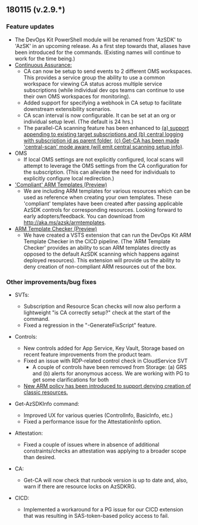 ## 180115 (v.2.9.*)
### Feature updates

* The DevOps Kit PowerShell module will be renamed from 'AzSDK' to 'AzSK' in an upcoming release. As a first step towards that, aliases have been introduced for the commands. (Existing names will continue to work for the time being.)
* [Continuous Assurance:](https://azsk.azurewebsites.net/04-Continous-Assurance/Readme.html##setting-up-continuous-assurance---step-by-step)
	* CA can now be setup to send events to 2 different OMS workspaces. This provides a service group the ability to use a common workspace for viewing CA status across multiple service subscriptions (while individual dev ops teams can continue to use their own OMS workspaces for monitoring).
	* Added support for specifying a webhook in CA setup to facilitate downstream extensibility scenarios.
	* CA scan interval is now configurable. It can be set at an org or individual setup level. (The default is 24 hrs.)
	* The parallel-CA scanning feature has been enhanced to [(a) support appending to existing target subscriptions and (b) central logging with subscription id as parent folder,](https://azsk.azurewebsites.net/04-Continous-Assurance/Readme.html#1-central-scan-mode-ca-using-a-single-automation-account-default-behavior) [(c) Get-CA has been made 'central-scan' mode aware (will emit central scanning setup info)](https://azsk.azurewebsites.net/04-Continous-Assurance/Readme.html#1-central-scan-mode-ca-using-a-single-automation-account-default-behavior).
* OMS
	* If local OMS settings are not explicitly configured, local scans will attempt to leverage the OMS settings from the CA configuration for the subscription. (This can alleviate the need for individuals to explicitly configure local redirection.)
* ['Compliant' ARM Templates (Preview)](../ARMTemplates)
	* We are including ARM templates for various resources which can be used as reference when creating your own templates. These 'compliant' templates have been created after passing applicable AzSDK controls for corresponding resources. Looking forward to early adopters/feedback.  You can download  from http://aka.ms/azsk/armtemplates.
* [ARM Template Checker (Preview)](https://azsk.azurewebsites.net/03-Security-In-CICD/Readme.html#azsk-arm-template-checker)
	* We have created a VSTS extension that can run the DevOps Kit ARM Template Checker in the CICD pipeline. (The 'ARM Template Checker' provides an ability to scan ARM templates directly as opposed to the default AzSDK scanning which happens against deployed resources). This extension will provide us the ability to deny creation of non-compliant ARM resources out of the box.

### Other improvements/bug fixes
* SVTs: 
	* Subscription and Resource Scan checks will now also perform a lightweight "is CA correctly setup?" check at the start of the command.
	* Fixed a regression in the "-GenerateFixScript" feature.
* Controls: 
	* New controls added for App Service, Key Vault, Storage based on recent feature improvements from the product team.  
	* Fixed an issue with RDP-related control check in CloudService SVT 
        * A couple of controls have been removed from Storage: (a) GRS and (b) alerts for anonymous access. We are working with PG to get some clarifications for both
	* [New ARM policy has been introduced to support denying creation of classic resources.](https://azsk.azurewebsites.net/02-Secure-Development/ControlCoverage/Feature/ARMPolicyList.html)
* Get-AzSDKInfo command:
	* Improved UX for various queries (ControlInfo, BasicInfo, etc.)
	* Fixed a performance issue for the AttestationInfo option.
* Attestation:
	* Fixed a couple of issues where in absence of additional constraints/checks an attestation was applying to a broader scope than desired.
		
* CA:
	* Get-CA will now check that runbook version is up to date and, also, warn if there are resource locks on AzSDKRG.

* CICD: 
	* Implemented a workaround for a PG issue for our CICD extension that was resulting in SAS-token-based policy access to fail.


